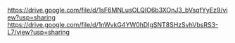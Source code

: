https://drive.google.com/file/d/1sF6MNLusOLQIO6b3XOnJ3_bVsqfYyEz9/view?usp=sharing
https://drive.google.com/file/d/1nWvkG4YW0hDIgSNT8SHzSvhVbsRS3-L7/view?usp=sharing
